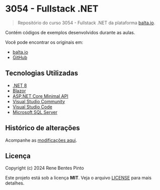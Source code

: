 # 3054 - Fullstack .NET

> Repositório do curso 3054 - Fullstack .NET da plataforma [balta.io](https://balta.io).

Contém códigos de exemplos desenvolvidos durante as aulas.

Você pode encontrar os originais em:

- [balta.io](https://balta.io/cursos/fullstack-dotnet)
- [GitHub](https://github.com/balta-io/3054)

## Tecnologias Utilizadas

- [.NET 8](https://dot.net)
- [Blazor](https://dotnet.microsoft.com/apps/aspnet/web-apps/blazor)
- [ASP.NET Core Minimal API](https://dotnet.microsoft.com/apps/aspnet/apis)
- [Visual Studio Community](https://visualstudio.com)
- [Visual Studio Code](https://code.visualstudio.com)
- [Microsoft SQL Server](https://www.microsoft.com/sql-server)

## Histórico de alterações

Acompanhe as [modificações aqui][changelog].

## Licença

Copyright (c) 2024 Rene Bentes Pinto

Este projeto está sob a licença **MIT**. Veja o arquivo [LICENSE](LICENSE) para mais detalhes.

[changelog]: ../../commits
